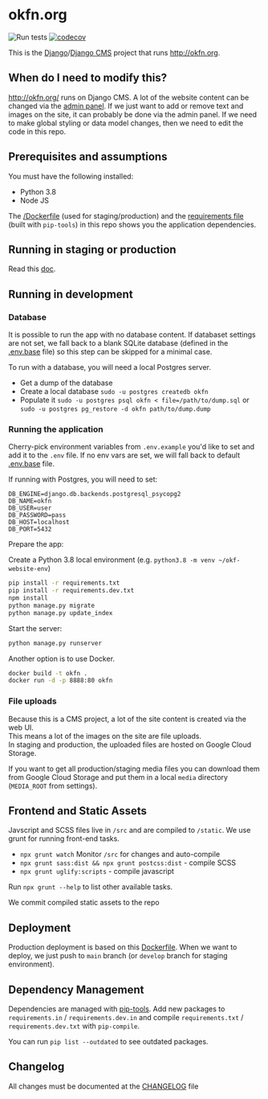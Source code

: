 # okfn.org

![Run tests](https://github.com/okfn/website/workflows/Run%20tests/badge.svg?branch=main)
[![codecov](https://codecov.io/gh/okfn/website/branch/master/graph/badge.svg?token=tYNQSAiFYu)](https://codecov.io/gh/okfn/website)

This is the [Django](https://www.djangoproject.com/)/[Django CMS](https://www.django-cms.org/) project that runs <http://okfn.org>.


## When do I need to modify this?

http://okfn.org/ runs on Django CMS. A lot of the website content can be changed via the [admin panel](https://okfn.org/admin). If we just want to add or remove text and images on the site, it can probably be done via the admin panel. If we need to make global styling or data model changes, then we need to edit the code in this repo.

## Prerequisites and assumptions

You must have the following installed:

- Python 3.8
- Node JS

The [/Dockerfile](/Dockerfile) (used for staging/production) and the [requirements file](/requirements.txt)
(built with `pip-tools`) in this repo shows you the application dependencies.

## Running in staging or production

Read this [doc](/docs/cloud/google-deploy.md).  

## Running in development

### Database

It is possible to run the app with no database content. If databaset settings are not set,
we fall back to a blank SQLite database (defined in the [.env.base](/.env.base) file)
so this step can be skipped for a minimal case.

To run with a database, you will need a local Postgres server.

- Get a dump of the database
- Create a local database `sudo -u postgres createdb okfn`
- Populate it `sudo -u postgres psql okfn < file=/path/to/dump.sql` or `sudo -u postgres pg_restore -d okfn path/to/dump.dump`

### Running the application

Cherry-pick environment variables from `.env.example` you'd like to set and add it to the `.env` file.
If no env vars are set, we will fall back to default [.env.base](/.env.base) file.

If running with Postgres, you will need to set:

```
DB_ENGINE=django.db.backends.postgresql_psycopg2
DB_NAME=okfn
DB_USER=user
DB_PASSWORD=pass
DB_HOST=localhost
DB_PORT=5432
```

Prepare the app:

Create a Python 3.8 local environment (e.g. `python3.8 -m venv ~/okf-website-env`)

```bash
pip install -r requirements.txt
pip install -r requirements.dev.txt
npm install
python manage.py migrate
python manage.py update_index
```

Start the server:

```bash
python manage.py runserver
```

Another option is to use Docker.

```bash
docker build -t okfn .
docker run -d -p 8888:80 okfn
```

### File uploads

Because this is a CMS project, a lot of the site content is created via the web UI.  
This means a lot of the images on the site are file uploads.  
In staging and production, the uploaded files are hosted on Google Cloud Storage.

If you want to get all production/staging media files you can download them from Google
Cloud Storage and put them in a local `media` directory (`MEDIA_ROOT` from settings).

## Frontend and Static Assets

Javscript and SCSS files live in `/src` and are compiled to `/static`. We use grunt for running front-end tasks.

* `npx grunt watch` Monitor `/src` for changes and auto-compile
* `npx grunt sass:dist && npx grunt postcss:dist` - compile SCSS
* `npx grunt uglify:scripts` - compile javascript

Run `npx grunt --help` to list other available tasks.

We commit compiled static assets to the repo

## Deployment

Production deployment is based on this [Dockerfile](/Dockerfile). When we want to deploy,
we just push to `main` branch (or `develop` branch for staging environment).
## Dependency Management

Dependencies are managed with [pip-tools](https://github.com/jazzband/pip-tools).
Add new packages to `requirements.in` / `requirements.dev.in` 
and compile `requirements.txt` / `requirements.dev.txt` with `pip-compile`.

You can run `pip list --outdated` to see outdated packages.

## Changelog

All changes must be documented at the [CHANGELOG](CHANGELOG.md) file
